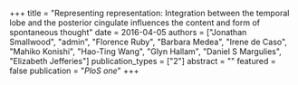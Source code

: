 +++
title = "Representing representation: Integration between the temporal lobe and the posterior cingulate influences the content and form of spontaneous thought"
date = 2016-04-05
authors = ["Jonathan Smallwood", "admin", "Florence Ruby", "Barbara Medea", "Irene de Caso", "Mahiko Konishi", "Hao-Ting Wang", "Glyn Hallam", "Daniel S Margulies", "Elizabeth Jefferies"]
publication_types = ["2"]
abstract = ""
featured = false
publication = "*PloS one*"
+++

